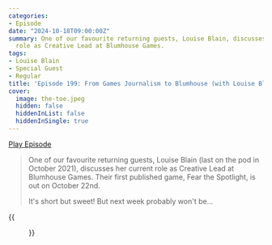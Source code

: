 ```yaml
---
categories:
- Episode
date: "2024-10-18T09:00:00Z"
summary: One of our favourite returning guests, Louise Blain, discusses her current
  role as Creative Lead at Blumhouse Games.
tags:
- Louise Blain
- Special Guest
- Regular
title: 'Episode 199: From Games Journalism to Blumhouse (with Louise Blain)'
cover: 
  image: the-toe.jpeg
  hidden: false
  hiddenInList: false
  hiddenInSingle: true
---
```


[Play Episode](https://www.patreon.com/posts/episode-199-from-114206839)

> One of our favourite returning guests, Louise Blain (last on the pod in October 2021), discusses her current role as Creative Lead at Blumhouse Games. Their first published game, Fear the Spotlight, is out on October 22nd.
>
> It's short but sweet! But next week probably won't be...

{{<figure 
    src="the-toe.jpeg" 
    caption="Image Credit: Naeslyn" 
    alt="The Toe">}}